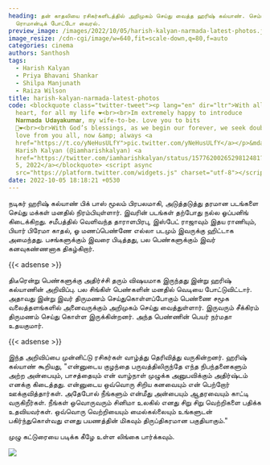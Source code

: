 ```yaml
---
heading: தன் காதலியை ரசிகர்களிடத்தில் அறிமுகம் செய்து வைத்த ஹரிஷ் கல்யாண். செம்ம
  ரொமான்டிக் போட்டோ வைரல்.
preview_image: /images/2022/10/05/harish-kalyan-narmada-latest-photos.jpeg
image_resize: /cdn-cgi/image/w=640,fit=scale-down,q=80,f=auto
categories: cinema
authors: Santhosh
tags:
  - Harish Kalyan
  - Priya Bhavani Shankar
  - Shilpa Manjunath
  - Raiza Wilson
title: harish-kalyan-narmada-latest-photos
code: <blockquote class="twitter-tweet"><p lang="en" dir="ltr">With all my
  heart, for all my life ❤️<br><br>Im extremely happy to introduce
  𝐍𝐚𝐫𝐦𝐚𝐝𝐚 𝐔𝐝𝐚𝐲𝐚𝐤𝐮𝐦𝐚𝐫, my wife-to-be. Love you to bits
  🤗❤️<br><br>With God’s blessings, as we begin our forever, we seek double the
  love from you all, now &amp; always <a
  href="https://t.co/yNeHusULfY">pic.twitter.com/yNeHusULfY</a></p>&mdash;
  Harish Kalyan (@iamharishkalyan) <a
  href="https://twitter.com/iamharishkalyan/status/1577620026529812481?ref_src=twsrc%5Etfw">October
  5, 2022</a></blockquote> <script async
  src="https://platform.twitter.com/widgets.js" charset="utf-8"></script>
date: 2022-10-05 18:18:21 +0530
---
```



நடிகர் ஹரிஷ் கல்யாண் பிக் பாஸ் மூலம் பிரபலமாகி, அடுத்தடுத்து தரமான படங்களை செய்து மக்கள் மனதில் நிரம்பியுள்ளார். இவரின் படங்கள் தற்போது நல்ல ஓப்பனிங் கிடைக்கிறது. சமீபத்தில் வெளிவந்த தாராளபிரபு, இஸ்பேட் ராஜாவும் இதய ராணியும், பியார் பிரேமா காதல், ஓ மணப்பெண்ணே எல்லா படமும் இவருக்கு ஹிட்டாக அமைந்தது. பசங்களுக்கும் இவரை பிடித்தது, பல பெண்களுக்கும் இவர் கனவுகண்ணனாக திகழ்கிறார்.

{{< adsense >}}

திடீரென்று பெண்களுக்கு அதிர்ச்சி தரும் விஷயமாக இருந்தது இன்று ஹரிஷ் கல்யாணின் அறிவிப்பு. பல சிங்கிள் பெண்களின் மனதில் வெடியை போட்டுவிட்டார். அதாவது இன்று இவர் திருமணம் செய்துகொள்ளப்போகும் பெண்ணை சமூக வலைத்தளங்களில் அனைவருக்கும் அறிமுகம் செய்து வைத்துள்ளார். இருவரும் சீக்கிரம் திருமணம் செய்து கொள்ள இருக்கின்றனர். அந்த பெண்ணின் பெயர் நர்மதா உதயகுமார்.

{{< adsense >}}

இந்த அறிவிப்பை முன்னிட்டு ரசிகர்கள் வாழ்த்து தெரிவித்து வருகின்றனர். ஹரிஷ் கல்யாண் கூறியது,
"என்னுடைய குழந்தை பருவத்திலிருந்தே எந்த நிபந்தனைகளும் அற்ற அன்பையும், பாசத்தையும் என் வாழ்நாள் முழுக்க அனுபவிக்கும் அதிர்ஷ்டம் எனக்கு கிடைத்தது. என்னுடைய ஒவ்வொரு சிறிய கனவையும் என் பெற்றோர் ஊக்குவித்தார்கள். அதேபோல் நீங்களும் என்மீது அன்பையும் ஆதரவையும் காட்டி வருகிறீர்கள். நீங்கள் ஒவொருவரும் சினிமா உலகில் எனது சிறு சிறு வெற்றிகளை பதிக்க உதவியவர்கள். ஒவ்வொரு வெற்றியையும் மைல்கல்லையும் உங்களுடன் பகிர்ந்துகொள்வது எனது பயணத்தின் மிகவும் திருப்திகரமான பகுதியாகும்."

முழு கட்டுரையை படிக்க கீழே உள்ள லிங்கை பார்க்கவும்.

![](/images/2022/10/05/harish-kalyan-narmada-latest-photos-1.jpeg)